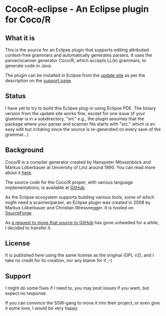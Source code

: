 # CocoR-eclipse - An Eclipse plugin for Coco/R

## What it is

This is the source for an Eclipse plugin that supports editing
attributed context-free grammars and automatically generates
parsers. It uses the parser/scanner generator Coco/R, which accepts
LL(k) grammars, to generate code in Java.

The plugin can be installed in Eclipse from the [update
site](http://ssw.jku.at/Research/Projects/Coco/Eclipse) as per the
description on the [support
page](https://ssw.jku.at/Research/Projects/Coco/Eclipse/).

## Status

I have yet to try to build this Eclipse plug-in using Eclipse PDE. The
binary version from the update site works fine, except for one issue
(if your grammar is in a subdirectory, "src" e.g., the plugin assumes
that the package where your parser and scanner fits starts with "src."
which is an easy edit but irritating since the source is re-generated
on every save of the grammar...)

## Background

Coco/R is a compiler generator created by Hanspeter Mössenböck and
Markus Löberbauer at University of Linz around 1990. You can read more
about it [here](https://ssw.jku.at/Research/Projects/Coco/).

The source code for the Coco/R proper, with various language
implementations, is available at [GitHub](https://github.com/SSW-CocoR).

As the Eclipse ecosystem supports building various tools, some of
which might need a scanner/parser, an Eclipse plugin was created in 2008
by Markus Löberbauer and Christian Wressnegger. It is hosted on
[SourceForge](https://sourceforge.net/projects/cocoeclipse/).

As [a request to move that source to
GitHub](https://github.com/SSW-CocoR/CocoR-Java/issues/1) has gone
unheeded for a while, I decided to transfer it.

## License

It is published here using the same license as the original (GPL v2),
and I take no credit for its creation, nor any blame for it ;-)

## Support

I might do some fixes if I need to, you may post issues if you want,
but expect no response.

If you can convince the SSW-gang to move it into their project, or
even give it some love, I would be very happy.
